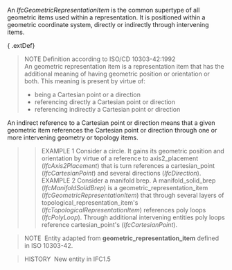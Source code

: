 ﻿An _IfcGeometricRepresentationItem_ is the common supertype of all geometric items used within a representation. It is positioned within a geometric coordinate system, directly or indirectly through intervening items.

{ .extDef}
> NOTE Definition according to ISO/CD 10303-42:1992  
> An geometric representation item is a representation item that has the additional meaning of having geometric position or orientation or both. This meaning is present by virtue of:
> 
> * being a Cartesian point or a direction
> * referencing directly a Cartesian point or direction
> * referencing indirectly a Cartesian point or direction

An indirect reference to a Cartesian point or direction means that a given geometric item references the Cartesian point or direction through one or more intervening geometry or topology items.
> 
>> EXAMPLE&nbsp;1 Consider a circle. It gains its geometric position and orientation by virtue of a reference to axis2_placement (_IfcAxis2Placement_) that is turn references a cartesian_point (_IfcCartesianPoint_) and several directions (_IfcDirection_).
>> EXAMPLE&nbsp;2 Consider a manifold brep. A manifold_solid_brep (_IfcManifoldSolidBrep_) is a geometric_representation_item (_IfcGeometricRepresentationItem_) that through several layers of topological_representation_item's (_IfcTopologicalRepresentationItem_) references poly loops (_IfcPolyLoop_). Through additional intervening entities poly loops reference cartesian_point's (_IfcCartesianPoint_).


> 
> NOTE&nbsp; Entity adapted from **geometric_representation_item** defined in ISO 10303-42.

> HISTORY&nbsp; New entity in IFC1.5